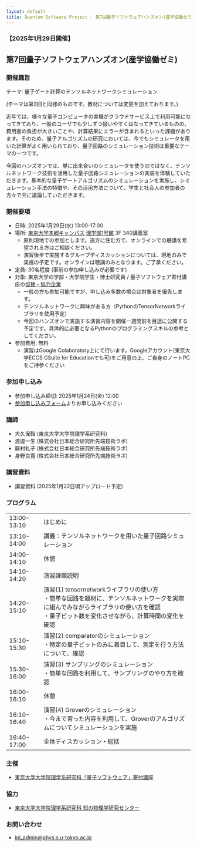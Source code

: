 ```yaml
---
layout: default
title: Quantum Software Project - 第7回量子ソフトウェアハンズオン(産学協働ゼミ)
---
```


### 【2025年1月29日開催】
## 第7回量子ソフトウェアハンズオン(産学協働ゼミ)

### 開催趣旨

テーマ: 量子ゲート計算のテンソルネットワークシミュレーション

(テーマは第3回と同様のものです。教材については変更を加えております。)

近年では、様々な量子コンピュータの実機がクラウドサービス上で利用可能になってきており、一般のユーザでも少しずつ扱いやすくはなってきているものの、費用面の負担が大きいことや、計算結果にエラーが含まれるといった課題があります。そのため、量子アルゴリズムの研究においては、今でもシミュレータを用いた計算がよく用いられており、量子回路のシミュレーション技術は重要なテーマの一つです。

今回のハンズオンでは、単に出来合いのシミュレータを使うのではなく、テンソルネットワーク技術を活用した量子回路シミュレーションの実装を体験していただきます。基本的な量子ゲートアルゴリズムのシミュレーションを実施し、シミュレーション手法の特徴や、その活用方法について、学生と社会人の参加者の方々で共に議論していただきます。

### 開催要項

* 日時: 2025年1月29日(水) 13:00-17:00
* 場所: [東京大学本郷キャンパス](https://www.u-tokyo.ac.jp/ja/about/campus-guide/map01_02.html) [理学部1号館](https://www.s.u-tokyo.ac.jp/ja/map/map02.html) 3F 340講義室
	* 原則現地での参加とします。遠方に住む方で、オンラインでの聴講を希望される方はご相談ください。
	* 演習後半で実施するグループディスカッションについては、現地のみで実施の予定です。オンラインは聴講のみとなります。ご了承ください。
* 定員: 30名程度 (事前の参加申し込みが必要です)
* 対象: 東京大学の学部・大学院学生・博士研究員 / 量子ソフトウェア寄付講座の[協賛・協力企業](sponsor)
	* 一般の方も参加可能ですが、申し込み多数の場合は対象者を優先します。
	* テンソルネットワークに興味がある方（PythonのTensorNetworkライブラリを使用予定）
	* 今回のハンズオンで実施する演習内容を開催一週間前を目途に公開する予定です。具体的に必要となるPythonのプログラミングスキルの参考としてください。
* 参加費用: 無料
    * 演習はGoogle Colaboratory上にて行います。Googleアカウント(東京大学ECCS GSuite for Educationでも可)をご用意の上、ご自身のノートPCをご持参ください

### 参加申し込み

* 参加申し込み締切: 2025年1月24日(金) 12:00
* [参加申し込みフォーム](https://forms.gle/xxx)よりお申し込みください

### 講師

* 大久保毅 (東京大学大学院理学系研究科)
* 渡邉一生 (株式会社日本総合研究所先端技術ラボ)
* 藤村礼子 (株式会社日本総合研究所先端技術ラボ)
* 身野良寛 (株式会社日本総合研究所先端技術ラボ)

### 講習資料

* 講習資料 (2025年1月22日頃アップロード予定) 

### プログラム

<table>
<tr><td>13:00-13:10</td><td>はじめに</td></tr>
<tr><td>13:10-14:00</td><td>講義：テンソルネットワークを用いた量子回路シミュレーション</td></tr>
<tr><td>14:00-14:10</td><td>休憩</td></tr>
<tr><td>14:10-14:20</td><td>演習課題説明</td></tr>
<tr><td>14:20-15:10</td><td>演習(1) tensornetworkライブラリの使い方<br/>・簡単な回路を題材に、テンソルネットワークを実際に組んでみながらライブラリの使い方を確認<br/>・量子ビット数を変化させながら、計算時間の変化を確認</td></tr>
<tr><td>15:10-15:30</td><td>演習(2) comparatorのシミュレーション<br/>・特定の量子ビットのみに着目して、測定を行う方法について、確認</td></tr>
<tr><td>15:30-16:00</td><td>演習(3) サンプリングのシミュレーション<br/>・簡単な回路を利用して、サンプリングのやり方を確認</td></tr>
<tr><td>16:00-16:10</td><td>休憩</td></tr>
<tr><td>16:10-16:40</td><td>演習(4) Groverのシミュレーション<br/>・今まで習った内容を利用して、Groverのアルゴリズムについてシミュレーションを実施</td></tr>
<tr><td>16:40-17:00</td><td>全体ディスカッション・総括</td></tr>
</table>

### 主催

* [東京大学大学院理学系研究科「量子ソフトウェア」寄付講座](https://qsw.phys.s.u-tokyo.ac.jp)

### 協力

* [東京大学大学院理学系研究科 知の物理学研究センター](https://www.phys.s.u-tokyo.ac.jp/lp/ipi/)

### お問い合わせ

* [ipi_admin@phys.s.u-tokyo.ac.jp](mailto:ipi_admin@phys.s.u-tokyo.ac.jp)
